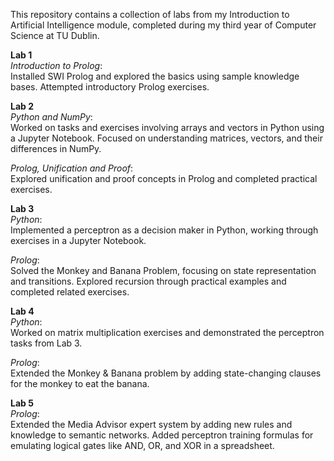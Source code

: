 This repository contains a collection of labs from my Introduction to Artificial Intelligence module, completed during my third year of Computer Science at TU Dublin.

**Lab 1**  
*Introduction to Prolog*:  
Installed SWI Prolog and explored the basics using sample knowledge bases. Attempted introductory Prolog exercises.

**Lab 2**  
*Python and NumPy*:  
Worked on tasks and exercises involving arrays and vectors in Python using a Jupyter Notebook. Focused on understanding matrices, vectors, and their differences in NumPy.

*Prolog, Unification and Proof*:  
Explored unification and proof concepts in Prolog and completed practical exercises.

**Lab 3**  
*Python*:  
Implemented a perceptron as a decision maker in Python, working through exercises in a Jupyter Notebook.

*Prolog*:  
Solved the Monkey and Banana Problem, focusing on state representation and transitions. Explored recursion through practical examples and completed related exercises.

**Lab 4**  
*Python*:  
Worked on matrix multiplication exercises and demonstrated the perceptron tasks from Lab 3.

*Prolog*:  
Extended the Monkey & Banana problem by adding state-changing clauses for the monkey to eat the banana.

**Lab 5**  
*Prolog*:  
Extended the Media Advisor expert system by adding new rules and knowledge to semantic networks. Added perceptron training formulas for emulating logical gates like AND, OR, and XOR in a spreadsheet.